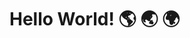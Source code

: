 # Hello World! :earth_americas: :earth_asia: :earth_africa:

<!--
**daniel-britos/daniel-britos** is a ✨ _special_ ✨ repository because its `README.md` (this file) appears on your GitHub profile.

### I have knowledge in C# .NET EF, Sql Server, JQuery, Javascript, HTML, CSS, NodeJs, React.
### I am currently working on personal projects and I am looking to participate in any project 
### that allows me to develop in the IT industry.

### You can contact me in any of my social networks or in my email.
